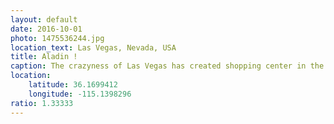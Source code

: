 ```yaml
---
layout: default
date: 2016-10-01
photo: 1475536244.jpg
location_text: Las Vegas, Nevada, USA
title: Aladin !
caption: The crazyness of Las Vegas has created shopping center in the shape of an arabian city. But where it goes nuts is that the sky you can see in the picture is actually a fake one. This image has been taken at the third floor of a big building!
location:
    latitude: 36.1699412
    longitude: -115.1398296
ratio: 1.33333
---
```

